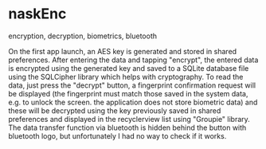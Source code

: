 # naskEnc
encryption, decryption, biometrics, bluetooth

On the first app launch, an AES key is generated and stored in shared preferences.
After entering the data and tapping "encrypt", the entered data is encrypted using the generated key
and saved to a SQLite database file using the SQLCipher library which helps with cryptography. To read the data, just press the "decrypt" button,
a fingerprint confirmation request will be displayed (the fingerprint must match those saved in the system data, e.g. to unlock the screen.
the application does not store biometric data) and these will be decrypted using the key previously saved in shared preferences
and displayed in the recyclerview list using "Groupie" library. The data transfer function via bluetooth is hidden behind the button
with bluetooth logo, but unfortunately I had no way to check if it works.
